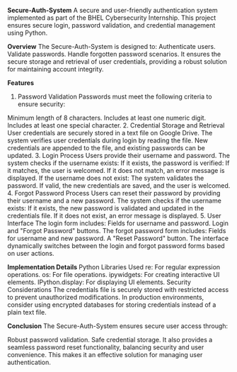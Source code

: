 **Secure-Auth-System**
A secure and user-friendly authentication system implemented as part of the BHEL Cybersecurity Internship. This project ensures secure login, password validation, and credential management using Python.


**Overview**
The Secure-Auth-System is designed to:
Authenticate users.
Validate passwords.
Handle forgotten password scenarios.
It ensures the secure storage and retrieval of user credentials, providing a robust solution for maintaining account integrity.


**Features**
1. Password Validation
Passwords must meet the following criteria to ensure security:

Minimum length of 8 characters.
Includes at least one numeric digit.
Includes at least one special character.
2. Credential Storage and Retrieval
User credentials are securely stored in a text file on Google Drive.
The system verifies user credentials during login by reading the file.
New credentials are appended to the file, and existing passwords can be updated.
3. Login Process
Users provide their username and password.
The system checks if the username exists:
If it exists, the password is verified:
If it matches, the user is welcomed.
If it does not match, an error message is displayed.
If the username does not exist:
The system validates the password.
If valid, the new credentials are saved, and the user is welcomed.
4. Forgot Password Process
Users can reset their password by providing their username and a new password.
The system checks if the username exists:
If it exists, the new password is validated and updated in the credentials file.
If it does not exist, an error message is displayed.
5. User Interface
The login form includes:
Fields for username and password.
Login and "Forgot Password" buttons.
The forgot password form includes:
Fields for username and new password.
A "Reset Password" button.
The interface dynamically switches between the login and forgot password forms based on user actions.


**Implementation Details**
Python Libraries Used
re: For regular expression operations.
os: For file operations.
ipywidgets: For creating interactive UI elements.
IPython.display: For displaying UI elements.
Security Considerations
The credentials file is securely stored with restricted access to prevent unauthorized modifications.
In production environments, consider using encrypted databases for storing credentials instead of a plain text file.


**Conclusion**
The Secure-Auth-System ensures secure user access through:

Robust password validation.
Safe credential storage.
It also provides a seamless password reset functionality, balancing security and user convenience. This makes it an effective solution for managing user authentication.

